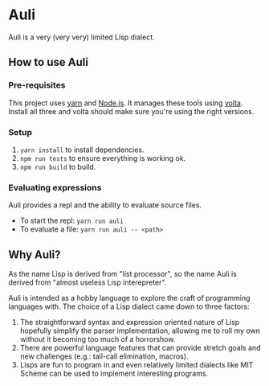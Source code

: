 # Auli

Auli is a very (very very) limited Lisp dialect.

## How to use Auli

### Pre-requisites

This project uses [yarn](https://yarnpkg.com/) and [Node.js](https://nodejs.org/en/).
It manages these tools using [volta](https://volta.sh/).
Install all three and volta should make sure you're using the right versions.

### Setup

1. `yarn install` to install dependencies.
2. `npm run tests` to ensure everything is working ok.
3. `npm run build` to build.

### Evaluating expressions

Auli provides a repl and the ability to evaluate source files.

- To start the repl: `yarn run auli`
- To evaluate a file: `yarn run auli -- <path>`

## Why Auli?

As the name Lisp is derived from "list processor", so the name Auli is derived from "almost useless Lisp interepreter".

Auli is intended as a hobby language to explore the craft of programming languages with. The choice of a Lisp dialect came down to three factors:

1. The straightforward syntax and expression oriented nature of Lisp hopefully simplify the parser implementation, allowing me to roll my own without it becoming too much of a horrorshow.
2. There are powerful language features that can provide stretch goals and new challenges (e.g.: tail-call elimination, macros).
3. Lisps are fun to program in and even relatively limited dialects like MIT Scheme can be used to implement interesting programs.
